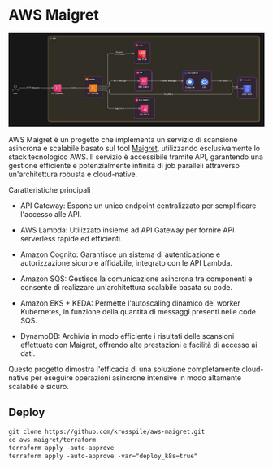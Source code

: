 # AWS Maigret

![architecture](docs/architecture.png)

AWS Maigret è un progetto che implementa un servizio di scansione asincrona e scalabile basato sul tool [Maigret](https://github.com/soxoj/maigret), utilizzando esclusivamente lo stack tecnologico AWS. Il servizio è accessibile tramite API, garantendo una gestione efficiente e potenzialmente infinita di job paralleli attraverso un'architettura robusta e cloud-native.

Caratteristiche principali

- API Gateway: Espone un unico endpoint centralizzato per semplificare l'accesso alle API.

- AWS Lambda: Utilizzato insieme ad API Gateway per fornire API serverless rapide ed efficienti.

- Amazon Cognito: Garantisce un sistema di autenticazione e autorizzazione sicuro e affidabile, integrato con le API Lambda.

- Amazon SQS: Gestisce la comunicazione asincrona tra componenti e consente di realizzare un'architettura scalabile basata su code.

- Amazon EKS + KEDA: Permette l'autoscaling dinamico dei worker Kubernetes, in funzione della quantità di messaggi presenti nelle code SQS.

- DynamoDB: Archivia in modo efficiente i risultati delle scansioni effettuate con Maigret, offrendo alte prestazioni e facilità di accesso ai dati.

Questo progetto dimostra l'efficacia di una soluzione completamente cloud-native per eseguire operazioni asincrone intensive in modo altamente scalabile e sicuro.

## Deploy

```
git clone https://github.com/krosspile/aws-maigret.git
cd aws-maigret/terraform
terraform apply -auto-approve
terraform apply -auto-approve -var="deploy_k8s=true" 
```

